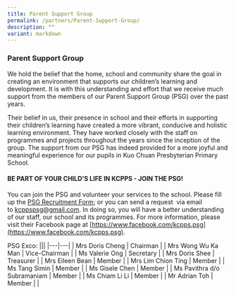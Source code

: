 ```yaml
---
title: Parent Support Group
permalink: /partners/Parent-Support-Group/
description: ""
variant: markdown
---
```

### **Parent Support Group**

We hold the belief that the home, school and community share the goal in creating an environment that supports our children’s learning and development. It is with this understanding and effort that we receive much support from the members of our Parent Support Group (PSG) over the past years.

Their belief in us, their presence in school and their efforts in supporting their children’s learning have created a more vibrant, conducive and holistic learning environment. They have worked closely with the staff on programmes and projects throughout the years since the inception of the group. The support from our PSG has indeed provided for a more joyful and meaningful experience for our pupils in Kuo Chuan Presbyterian Primary School.

#### **BE PART OF YOUR CHILD'S LIFE IN KCPPS - JOIN THE PSG!**



You can join the PSG and volunteer your services to the school. Please fill up the [PSG Recruitment Form](https://docs.google.com/forms/d/e/1FAIpQLSfL5d9oGktp-xyzOYuRD5nS6gy9uaCE4nnSwxI9eOYbWtrkSg/viewform); or you can send a request &nbsp;via email to&nbsp;[kcppspsg@gmail.com](mailto:kcppspsg@gmail.com). In doing so, you will have a better understanding of our staff, our school and its programmes. For more information, please visit their Facebook page at&nbsp;[https://www.facebook.com/kcpps.psg](https://www.facebook.com/kcpps.psg).

  

PSG Exco:
|||
|---|---|
| Mrs Doris Cheng | Chairman |
| Mrs Wong Wu Ka Man | Vice-Chairman |
| Ms Valerie Ong | Secretary |
| Mrs Doris Shee | Treasurer |
| Mrs Eileen Bean | Member |
| Mrs Lim Chion Ting | Member |
| Ms Tang Simin | Member |
| Ms Gisele Chen | Member |
| Ms Pavithra d/o Subramaniam | Member |
| Ms Chiam Li Li | Member |
| Mr Adrian Toh | Member |
|

